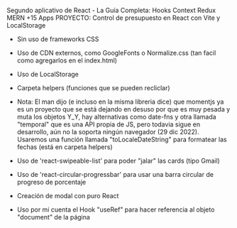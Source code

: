Segundo aplicativo de React - La Guía Completa: Hooks Context Redux MERN +15 Apps
PROYECTO: Control de presupuesto en React con Vite y LocalStorage

- Sin uso de frameworks CSS
- Uso de CDN externos, como GoogleFonts o Normalize.css (tan facil como agregarlos en el index.html)
- Uso de LocalStorage
- Carpeta helpers (funciones que se pueden recliclar)

- Nota: El man dijo (e incluso en la misma libreria dice) que momentjs ya es un proyecto que se está dejando en desuso por que es muy pesada y muta los objetos Y_Y, hay alternativas como date-fns y otra llamada "temporal" que es una API propia de JS, pero todavia sigue en desarrollo, aún no la soporta ningún navegador (29 dic 2022). Usaremos una función llamada "toLocaleDateString" para formatear las fechas (está en carpeta helpers)

- Uso de 'react-swipeable-list' para poder "jalar" las cards (tipo Gmail)
- Uso de 'react-circular-progressbar' para usar una barra circular de progreso de porcentaje

- Creación de modal con puro React
- Uso por mi cuenta el Hook "useRef" para hacer referencia al objeto "document" de la página
